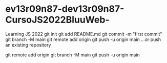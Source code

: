 # ev13r09n87-dev13r09n87-CursoJS2022BluuWeb-

Learning JS 2022
git init
git add README.md
git commit -m "first commit"
git branch -M main
git remote add origin
git push -u origin main
…or push an existing repository

git remote add origin
git branch -M main
git push -u origin main
